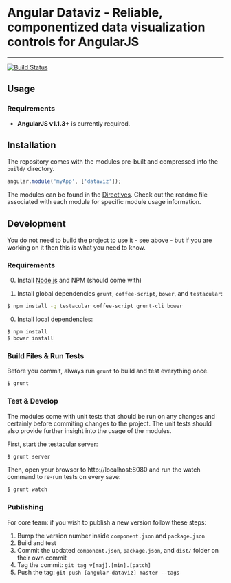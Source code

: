 # Angular Dataviz - Reliable, componentized data visualization controls for AngularJS

***

[![Build Status](https://secure.travis-ci.org/maxlang/angular-dataviz.png)](http://travis-ci.org/maxlang/angular-dataviz)

## Usage

### Requirements

* **AngularJS v1.1.3+** is currently required.

## Installation

The repository comes with the modules pre-built and compressed into the `build/` directory.

```javascript
angular.module('myApp', ['dataviz']);
```

The modules can be found in the [Directives](https://github.com/maxlang/angular-dataviz/tree/master/modules/directives). Check out the readme file associated with each module for specific module usage information.

## Development

You do not need to build the project to use it - see above - but if you are working on it then this is what you need to know.

### Requirements

0. Install [Node.js](http://nodejs.org/) and NPM (should come with)

0. Install global dependencies `grunt`, `coffee-script`, `bower`, and `testacular`:
```bash
$ npm install -g testacular coffee-script grunt-cli bower
```

0. Install local dependencies:
```bash
$ npm install
$ bower install
```

### Build Files & Run Tests

Before you commit, always run `grunt` to build and test everything once.

```bash
$ grunt
```

### Test & Develop

The modules come with unit tests that should be run on any changes and certainly before commiting changes to the project.  The unit tests should also provide further insight into the usage of the modules.

First, start the testacular server:
```bash
$ grunt server
```
Then, open your browser to http://localhost:8080 and run the watch command to re-run tests on every save:
```bash
$ grunt watch
```

### Publishing

For core team: if you wish to publish a new version follow these steps:

1. Bump the version number inside `component.json` and `package.json`
2. Build and test
3. Commit the updated `component.json`, `package.json`, and `dist/` folder on their own commit
4. Tag the commit: `git tag v[maj].[min].[patch]`
5. Push the tag: `git push [angular-dataviz] master --tags`
